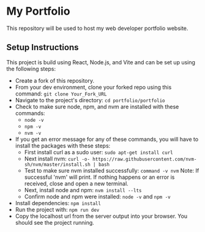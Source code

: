 # My Portfolio
This repository will be used to host my web developer portfolio website.

## Setup Instructions

This project is build using React, Node.js, and Vite and can be set up using the following steps:
- Create a fork of this repository.
- From your dev environment, clone your forked repo using this command: `git clone Your_Fork_URL`
- Navigate to the project's directory: `cd portfolio/portfolio`
- Check to make sure node, npm, and nvm are installed with these commands:
  - `node -v`
  - `npm -v`
  - `nvm -v`
- If you get an error message for any of these commands, you will have to install the packages with these steps:
  - First install curl as a sudo user: `sudo apt-get install curl`
  - Next install nvm: `curl -o- https://raw.githubusercontent.com/nvm-sh/nvm/master/install.sh | bash`
  - Test to make sure nvm installed successfully: `command -v nvm` Note: If successful 'nvm' will print. If nothing happens or an error is received, close and open a new terminal.
  - Next, install node and npm: `nvm install --lts`
  - Confirm node and npm were installed: `node -v` and `npm -v`
- Install dependencies: `npm install`
- Run the project with: `npm run dev`
- Copy the localhost url from the server output into your browser. You should see the project running.
